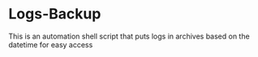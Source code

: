 # Logs-Backup
This is an automation shell script that puts logs in archives based on the datetime for easy access
